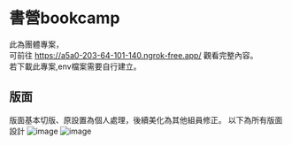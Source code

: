 # 書營bookcamp
此為團體專案，<br>
可前往 https://a5a0-203-64-101-140.ngrok-free.app/ 觀看完整內容。<br>
若下載此專案,env檔案需要自行建立。<br>

## 版面
版面基本切版、原設置為個人處理，後續美化為其他組員修正。
以下為所有版面設計
![image](https://github.com/milu0925/bookcamp/assets/122149992/bf83715c-8515-4046-877d-a86222e1ca1e)
![image](https://github.com/milu0925/bookcamp/assets/122149992/aa19679f-e077-4a79-be04-aa72376c7923)


